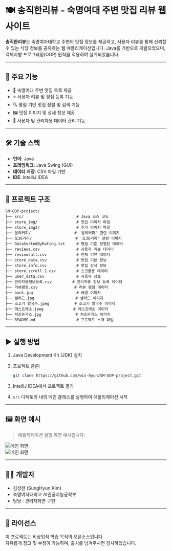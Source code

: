 # 🍽️ 송직한리뷰 - 숙명여대 주변 맛집 리뷰 웹사이트

**송직한리뷰**는 숙명여자대학교 주변의 맛집 정보를 제공하고, 사용자 리뷰를 통해 신뢰할 수 있는 식당 정보를 공유하는 웹 애플리케이션입니다. Java를 기반으로 개발되었으며, 객체지향 프로그래밍(OOP) 원칙을 적용하여 설계되었습니다.

---

## 📌 주요 기능

- 📍 숙명여대 주변 맛집 목록 제공
- ⭐ 사용자 리뷰 및 평점 등록 기능
- 🔍 평점 기반 맛집 정렬 및 검색 기능
- 🖼️ 맛집 이미지 및 상세 정보 제공
- 👤 사용자 및 관리자용 데이터 관리 기능

---

## 🛠 기술 스택

- **언어**: Java
- **프레임워크**: Java Swing (GUI)
- **데이터 저장**: CSV 파일 기반
- **IDE**: IntelliJ IDEA

---

## 📁 프로젝트 구조

```
SM-OOP-project/
├── src/                       # Java 소스 코드
├── store_img/                 # 맛집 이미지 파일
├── store_img2/                # 추가 이미지 파일
├── 을의커피/                   # '을의커피' 관련 이미지
├── 포36거리/                   # '포36거리' 관련 이미지
├── DataSortedByRating.txt     # 평점 기준 정렬된 데이터
├── reviews.csv                # 사용자 리뷰 데이터
├── reviewsall.csv             # 전체 리뷰 데이터
├── store_data.csv             # 맛집 기본 정보
├── store_info.csv             # 맛집 상세 정보
├── store_scroll 2.csv         # 스크롤용 데이터
├── user_data.csv              # 사용자 정보
├── 관리자용정보등록.csv         # 관리자용 정보 등록 데이터
├── 리뷰평점.csv                # 리뷰 평점 데이터
├── back.jpg                   # 배경 이미지
├── 샐러드.jpg                  # 샐러드 이미지
├── 소고기 쌀국수.jpeg           # 소고기 쌀국수 이미지
├── 에스프레소.jpeg             # 에스프레소 이미지
├── 치즈돈가스.jpg               # 치즈돈가스 이미지
└── README.md                  # 프로젝트 소개 파일
```

---

## ▶️ 실행 방법

1. Java Development Kit (JDK) 설치
2. 프로젝트 클론:

   ```bash
   git clone https://github.com/wis-hyun/SM-OOP-project.git
   ```

3. IntelliJ IDEA에서 프로젝트 열기
4. `src` 디렉토리 내의 메인 클래스를 실행하여 애플리케이션 시작

---

## 🖼️ 화면 예시

> 애플리케이션 실행 화면 예시입니다:

![메인 화면](a/01.jpg)  
![메인 화면](a/02.jpg)


---

## 🙋‍♀️ 개발자

- 김성현 (SungHyun Kim)  
- 숙명여자대학교 AI인공지능공학부
- 담당 : 관리자화면 구현 

---

## 📄 라이선스

이 프로젝트는 비상업적 학습 목적의 오픈소스입니다.  
자유롭게 참고 및 수정이 가능하며, 출처를 남겨주시면 감사하겠습니다.
